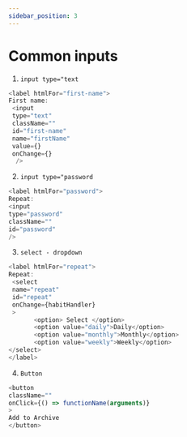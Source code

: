 ```yaml
---
sidebar_position: 3
---
```


# Common inputs 

1. `input type="text`
```javascript
<label htmlFor="first-name">
First name:
 <input 
 type="text" 
 className="" 
 id="first-name"
 name="firstName"
 value={}
 onChange={}
  />
```

2. `input type="password`
```javascript
<label htmlFor="password">
Repeat:
<input 
type="password" 
className="" 
id="password" 
/>
```

3. `select - dropdown`
```javascript
<label htmlFor="repeat">
Repeat:
 <select 
 name="repeat" 
 id="repeat"
 onChange={habitHandler}
 >
       <option> Select </option>
       <option value="daily">Daily</option>
       <option value="monthly">Monthly</option>
       <option value="weekly">Weekly</option>
</select>
</label>
```

4. `Button`
```javascript
<button 
className=""
onClick={() => functionName(arguments)}
>
Add to Archive
</button>
```

